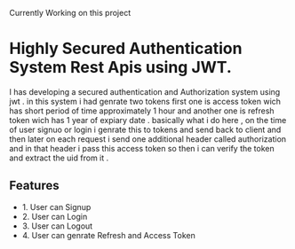 Currently Working on this project

# Highly Secured Authentication System Rest Apis using JWT.

I has developing a secured authentication and Authorization system using jwt .
in this system i had genrate two tokens first one is access token wich has short period of time
approximately 1 hour and another one is refresh token wich has 1 year of expiary date .
basically what i do here ,
on the time of user signuo or login i genrate this to tokens and send back to client 
and then later on each request i send one additional header called authorization and in that header i pass this access token 
so then i can verify the token and extract the uid from it .


<h2>Features</h2>
<ul>
<li> 1. User can Signup </li>
<li> 2. User can Login </li>
<li> 3. User can Logout </li>
<li> 4. User can genrate Refresh and Access Token </li>
</ul>
